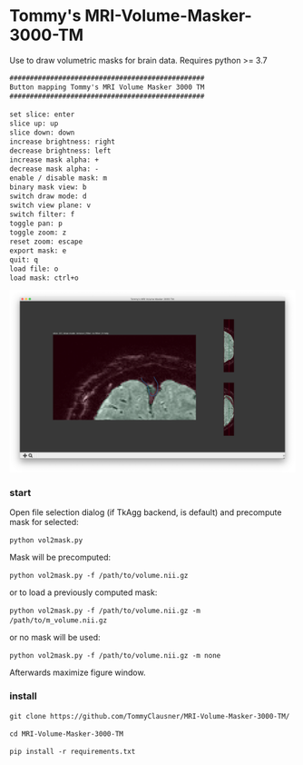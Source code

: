 # Tommy's MRI-Volume-Masker-3000-TM

Use to draw volumetric masks for brain data. Requires python >= 3.7

```
################################################
Button mapping Tommy's MRI Volume Masker 3000 TM
################################################

set slice: enter
slice up: up
slice down: down
increase brightness: right
decrease brightness: left
increase mask alpha: +
decrease mask alpha: -
enable / disable mask: m
binary mask view: b
switch draw mode: d
switch view plane: v
switch filter: f
toggle pan: p
toggle zoom: z
reset zoom: escape
export mask: e
quit: q
load file: o
load mask: ctrl+o
```

![example image](https://github.com/TommyClausner/MRI-Volume-Masker-3000-TM/blob/main/example.png?raw=true)

### start
Open file selection dialog (if TkAgg backend, is default) and precompute mask for selected:

`python vol2mask.py`

Mask will be precomputed:

`python vol2mask.py -f /path/to/volume.nii.gz`

or to load a previously computed mask:

`python vol2mask.py -f /path/to/volume.nii.gz -m /path/to/m_volume.nii.gz`

or no mask will be used:

`python vol2mask.py -f /path/to/volume.nii.gz -m none`

Afterwards maximize figure window.

### install

`git clone https://github.com/TommyClausner/MRI-Volume-Masker-3000-TM/`

`cd MRI-Volume-Masker-3000-TM`

`pip install -r requirements.txt`
